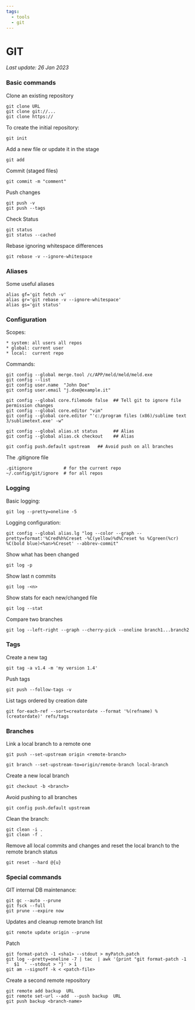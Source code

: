 ```yaml
---
tags:
  - tools
  - git
---
```


# GIT

*Last update: 26 Jan 2023*

### Basic commands

Clone an existing repository

    git clone URL
    git clone git://...
    git clone https://

To create the initial repository:

    git init

Add a new file or update it in the stage
    
    git add

Commit (staged files)

    git commit -m "comment"

Push changes

    git push -v
    git push --tags

Check Status

    git status
    git status --cached

Rebase ignoring whitespace differences

    git rebase -v --ignore-whitespace


### Aliases

Some useful aliases

    alias gf='git fetch -v'
    alias gr='git rebase -v --ignore-whitespace'
    alias gs='git status'

### Configuration

Scopes:

    * system: all users all repos
    * global: current user
    * local:  current repo

Commands:

    git config --global merge.tool /c/APP/meld/meld/meld.exe
    git config --list
    git config user.name  "John Doe"
    git config user.email "j.doe@example.it"

    git config --global core.filemode false  ## Tell git to ignore file permission changes
    git config --global core.editor "vim"
    git config --global core.editor "'c:/program files (x86)/sublime text 3/sublimetext.exe' -w"

    git config --global alias.st status      ## Alias
    git config --global alias.ck checkout    ## Alias

    git config push.default upstream   ## Avoid push on all branches

The .gitignore file

    .gitignore            # for the current repo
    ~/.config/git/ignore  # for all repos


### Logging

Basic logging:

    git log --pretty=oneline -5

Logging configuration:

    git config --global alias.lg "log --color --graph --pretty=format:'%Cred%h%Creset -%C(yellow)%d%Creset %s %Cgreen(%cr) %C(bold blue)<%an>%Creset' --abbrev-commit"

Show what has been changed

    git log -p

Show last n commits

    git log -<n>
  
Show stats for each new/changed file

    git log --stat 

Compare two branches

    git log --left-right --graph --cherry-pick --oneline branch1...branch2


### Tags

Create a new tag

    git tag -a v1.4 -m 'my version 1.4'

Push tags

    git push --follow-tags -v

List tags ordered by creation date

    git for-each-ref --sort=creatordate --format '%(refname) %(creatordate)' refs/tags


### Branches

Link a local branch to a remote one

    git push --set-upstream origin <remote-branch>

    git branch --set-upstream-to=origin/remote-branch local-branch

Create a new local branch

    git checkout -b <branch>

Avoid pushing to all branches

    git config push.default upstream

Clean the branch:

    git clean -i .
    git clean -f .

Remove all local commits and changes and reset the local branch to the remote branch status

    git reset --hard @{u}


### Special commands

GIT internal DB maintenance:

    git gc --auto --prune
    git fsck --full
    git prune --expire now

Updates and cleanup remote branch list

    git remote update origin --prune

Patch

    git format-patch -1 <sha1> --stdout > myPatch.patch
    git log --pretty=oneline -7 | tac  | awk '{print "git format-patch -1 "  $1  " --stdout > "}' > 1
    git am --signoff -k < <patch-file>

Create a second remote repository

    git remote add backup  URL
    git remote set-url --add  --push backup  URL
    git push backup <branch-name>

